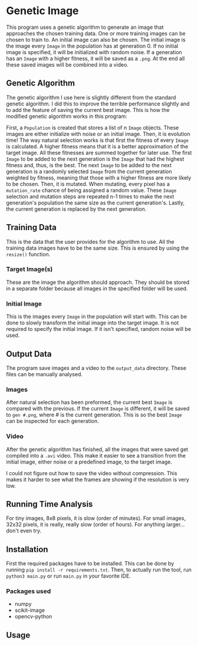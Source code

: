 # Genetic Image
This program uses a genetic algorithm to generate an image that approaches the chosen training data. One or more training images can be chosen to train to. An initial image can also be chosen. The initial image is the image every `Image` in the population has at generation 0. If no initial image is specified, it will be initialized with random noise. If a generation has an `Image` with a higher fitness, it will be saved as a `.png`. At the end all these saved images will be combined into a video.

## Genetic Algorithm
The genetic algorithm I use here is slightly different from the standard genetic algorithm. I did this to improve the terrible performance slightly and to add the feature of saving the current best image. This is how the modified genetic algorithm works in this program:

First, a `Population` is created that stores a list of n `Image` objects. These images are either initialize with noise or an initial image. Then, it is evolution time! The way natural selection works is that first the fitness of every `Image` is calculated. A higher fitness means that it is a better approximation of the target image. All these fitnesses are summed together for later use. The first `Image` to be added to the next generation is the `Image` that had the highest fitness and, thus, is the best. The next `Image` to be added to the next generation is a randomly selected `Image` from the current generation weighted by fitness, meaning that those with a higher fitness are more likely to be chosen. Then, it is mutated. When mutating, every pixel has a `mutation_rate` chance of being assigned a random value. These `Image` selection and mutation steps are repeated n-1 times to make the next generation's population the same size as the current generation's. Lastly, the current generation is replaced by the next generation.

## Training Data
This is the data that the user provides for the algorithm to use. All the training data images have to be the same size. This is ensured by using the `resize()` function.

### Target Image(s)
These are the image the algorithm should approach. They should be stored in a separate folder because all images in the specified folder will be used.

### Initial Image
This is the images every `Image` in the population will start with. This can be done to slowly transform the initial image into the target image. It is not required to specify the initial image. If it isn't specified, random noise will be used.

## Output Data
The program save images and a video to the `output_data` directory. These files can be manually analysed.

### Images
 After natural selection has been preformed, the current best `Image` is compared with the previous. If the current `Image` is different, it will be saved to `gen #.png`, where # is the current generation. This is so the best `Image` can be inspected for each generation.

### Video
After the genetic algorithm has finished, all the images that were saved get compiled into a `.avi` video. This make it easier to see a transition from the initial image, either noise or a predefined image, to the target image.

I could not figure out how to save the video without compression. This makes it harder to see what the frames are showing if the resolution is very low.

## Running Time Analysis
For tiny images, 8x8 pixels, it is slow (order of minutes). For small images, 32x32 pixels, it is really, really slow (order of hours). For anything larger... don't even try.

## Installation
First the required packages have to be installed. This can be done by running `pip install -r requirements.txt`. Then, to actually run the tool, run `python3 main.py` or run `main.py` in your favorite IDE.

### Packages used
* numpy
* scikit-image
* opencv-python

## Usage

